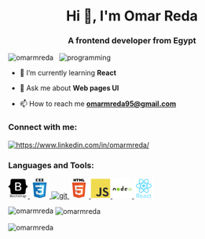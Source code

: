 <h1 align="center">Hi 👋, I'm Omar Reda</h1>
<h3 align="center">A frontend developer from Egypt</h3>
<img src="https://media.tenor.com/NOYF3f82b_gAAAAC/programmer.gif" alt="programming" width=400 align="right" />
<p align="left"> <img src="https://komarev.com/ghpvc/?username=omarmreda&label=Profile%20views&color=0e75b6&style=flat" alt="omarmreda" /> </p>

- 🌱 I’m currently learning **React**

- 💬 Ask me about **Web pages UI**

- 📫 How to reach me **omarmreda95@gmail.com**

<h3 align="left">Connect with me:</h3>
<p align="left">
<a href="https://linkedin.com/in/omarmreda/" target="blank"><img align="center" src="https://raw.githubusercontent.com/rahuldkjain/github-profile-readme-generator/master/src/images/icons/Social/linked-in-alt.svg" alt="https://www.linkedin.com/in/omarmreda/" height="30" width="40" /></a>
</p>

<h3 align="left">Languages and Tools:</h3>
<p align="left"> <a href="https://getbootstrap.com" target="_blank" rel="noreferrer"> <img src="https://raw.githubusercontent.com/devicons/devicon/master/icons/bootstrap/bootstrap-plain-wordmark.svg" alt="bootstrap" width="40" height="40"/> </a> <a href="https://www.w3schools.com/css/" target="_blank" rel="noreferrer"> <img src="https://raw.githubusercontent.com/devicons/devicon/master/icons/css3/css3-original-wordmark.svg" alt="css3" width="40" height="40"/> </a> <a href="https://git-scm.com/" target="_blank" rel="noreferrer"> <img src="https://www.vectorlogo.zone/logos/git-scm/git-scm-icon.svg" alt="git" width="40" height="40"/> </a> <a href="https://www.w3.org/html/" target="_blank" rel="noreferrer"> <img src="https://raw.githubusercontent.com/devicons/devicon/master/icons/html5/html5-original-wordmark.svg" alt="html5" width="40" height="40"/> </a> <a href="https://developer.mozilla.org/en-US/docs/Web/JavaScript" target="_blank" rel="noreferrer"> <img src="https://raw.githubusercontent.com/devicons/devicon/master/icons/javascript/javascript-original.svg" alt="javascript" width="40" height="40"/> </a> <a href="https://nodejs.org" target="_blank" rel="noreferrer"> <img src="https://raw.githubusercontent.com/devicons/devicon/master/icons/nodejs/nodejs-original-wordmark.svg" alt="nodejs" width="40" height="40"/> </a> <a href="https://reactjs.org/" target="_blank" rel="noreferrer"> <img src="https://raw.githubusercontent.com/devicons/devicon/master/icons/react/react-original-wordmark.svg" alt="react" width="40" height="40"/> </a> </p>

<p><img align="left" src="https://github-readme-stats.vercel.app/api/top-langs?username=omarmreda&show_icons=true&locale=en&layout=compact" alt="omarmreda" /></p>

<p>&nbsp;<img align="center" src="https://github-readme-stats.vercel.app/api?username=omarmreda&show_icons=true&locale=en" alt="omarmreda" /></p>

<p><img align="center" src="https://github-readme-streak-stats.herokuapp.com/?user=omarmreda&" alt="omarmreda" /></p>
